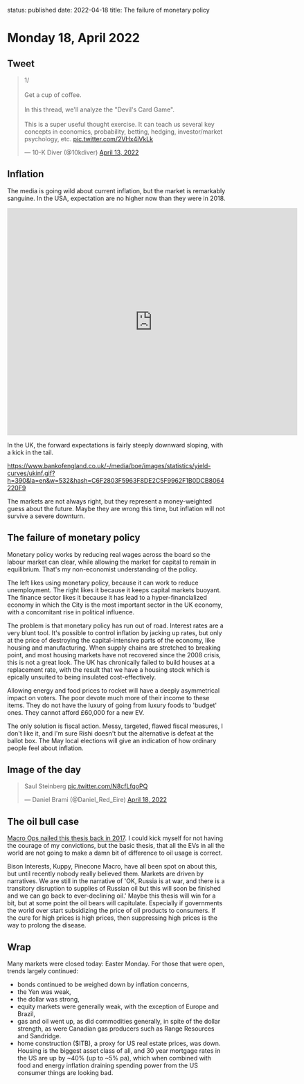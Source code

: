 status: published
date: 2022-04-18
title: The failure of monetary policy

# Monday 18, April 2022

## Tweet

<blockquote class="twitter-tweet"><p lang="en" dir="ltr">1/<br><br>Get a cup of coffee.<br><br>In this thread, we&#39;ll analyze the &quot;Devil&#39;s Card Game&quot;.<br><br>This is a super useful thought exercise. It can teach us several key concepts in economics, probability, betting, hedging, investor/market psychology, etc. <a href="https://t.co/2VHx4iVkLk">pic.twitter.com/2VHx4iVkLk</a></p>&mdash; 10-K Diver (@10kdiver) <a href="https://twitter.com/10kdiver/status/1514241744350507013?ref_src=twsrc%5Etfw">April 13, 2022</a></blockquote> <script async src="https://platform.twitter.com/widgets.js" charset="utf-8"></script> 


## Inflation

The media is going wild about current inflation, but the market is remarkably sanguine. In the USA, expectation are no higher now than they were in 2018. 

<iframe src="https://fred.stlouisfed.org/graph/graph-landing.php?g=Olbj&width=670&height=475" scrolling="no" frameborder="0" style="overflow:hidden; width:670px; height:525px;" allowTransparency="true" loading="lazy"></iframe>

In the UK, the forward expectations is fairly steeply downward sloping, with a kick in the tail.

https://www.bankofengland.co.uk/-/media/boe/images/statistics/yield-curves/ukinf.gif?h=390&la=en&w=532&hash=C6F2803F5963F8DE2C5F9962F1B0DCB8064220F9

The markets are not always right, but they represent a money-weighted guess about the future. 
Maybe they are wrong this time, but inflation will not survive a severe downturn.

## The failure of monetary policy

Monetary policy works by reducing real wages across the board so the labour market can clear, while allowing the market for capital to remain in equilibrium.
That's my non-economist understanding of the policy.

The left likes using monetary policy, because it can work to reduce unemployment.
The right likes it because it keeps capital markets buoyant. 
The finance sector likes it because it has lead to a hyper-financialized economy in which the City is the most important sector in the UK economy, 
with a concomitant rise in political influence.

The problem is that monetary policy has run out of road. 
Interest rates are a very blunt tool. 
It's possible to control inflation by jacking up rates, but only at the price of destroying the capital-intensive parts of the economy,
like housing and manufacturing.
When supply chains are stretched to breaking point, and most housing markets have not recovered since the 2008 crisis, this is not a great look.
The UK has chronically failed to build houses at a replacement rate, with the result that we have a housing stock which is epically unsuited to 
being insulated cost-effectively.

Allowing energy and food prices to rocket will have a deeply asymmetrical impact on voters.
The poor devote much more of their income to these items.
They do not have the luxury of going from luxury foods to 'budget' ones.
They cannot afford £60,000 for a new EV.

The only solution is fiscal action. Messy, targeted, flawed fiscal measures, 
I don't like it, and I'm sure Rishi doesn't but the alternative is defeat at the ballot box.
The May local elections will give an indication of how ordinary people feel about inflation.

## Image of the day

<blockquote class="twitter-tweet"><p lang="de" dir="ltr">Saul Steinberg <a href="https://t.co/N8cfLfqoPQ">pic.twitter.com/N8cfLfqoPQ</a></p>&mdash; Daniel Brami (@Daniel_Red_Eire) <a href="https://twitter.com/Daniel_Red_Eire/status/1516031059355475972?ref_src=twsrc%5Etfw">April 18, 2022</a></blockquote> <script async src="https://platform.twitter.com/widgets.js" charset="utf-8"></script> 


## The oil bull case

[Macro Ops nailed this thesis back in 2017](https://macro-ops.com/oil-markets-massive-repricing/).
I could kick myself for not having the courage of my convictions, but the basic thesis, that all the EVs in all the world are not going
to make a damn bit of difference to oil usage is correct.

Bison Interests, Kuppy, Pinecone Macro, have all been spot on about this, but until recently nobody really believed them.
Markets are driven by narratives.
We are still in the narrative of 'OK, Russia is at war, and there is a transitory disruption to supplies of Russian oil but this will soon be finished and we can go back to ever-declining oil.' 
Maybe this thesis will win for a bit, but at some point the oil bears will capitulate.
Especially if governments the world over start subsidizing the price of oil products to consumers.
If the cure for high prices is high prices, then suppressing high prices is the way to prolong the disease.

## Wrap

Many markets were closed today: Easter Monday. 
For those that were open, trends largely continued:

- bonds continued to be weighed down by inflation concerns, 
- the Yen was weak,
- the dollar was strong,
- equity markets were generally weak, with the exception of Europe and Brazil,
- gas and oil went up, as did commodities generally, in spite of the dollar strength, as were Canadian gas producers such as Range Resources and Sandridge.
- home construction ($ITB), a proxy for US real estate prices, was down. Housing is the biggest asset class of all, and 30 year mortgage rates in the US are up by ~40% (up to ~5% pa), which when combined with food and energy inflation draining spending power from the US consumer things are looking bad.

